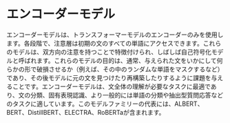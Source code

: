 # エンコーダーモデル

エンコーダーモデルは、トランスフォーマーモデルのエンコーダーのみを使用します。各段階で、注意層は初期の文のすべての単語にアクセスできます。これらのモデルは、双方向の注意を持つことで特徴付けられ、しばしば自己符号化モデルと呼ばれます。これらのモデルの目的は、通常、与えられた文をいかにして何らかの形で破損させるか（例えば、その中のランダムな単語をマスクするなど）であり、その後モデルに元の文を見つけたり再構築したりするように課題を与えることです。エンコーダーモデルは、文全体の理解が必要なタスクに最適であり、文の分類、固有表現認識、より一般的には単語の分類や抽出型質問応答などのタスクに適しています。このモデルファミリーの代表には、ALBERT、BERT、DistillBERT、ELECTRA、RoBERTaが含まれます。